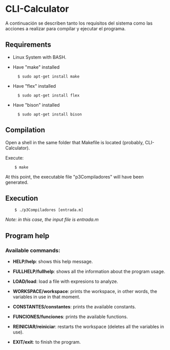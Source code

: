 # CLI-Calculator

A continuación se describen tanto los requisitos del sistema como las acciones 
a realizar para compilar y ejecutar el programa.

## Requirements

- Linux System with BASH.
- Have "make" installed

		$ sudo apt-get install make

- Have "flex" installed
    
		$ sudo apt-get install flex

- Have "bison" installed
		
		$ sudo apt-get install bison

## Compilation

Open a shell in the same folder that Makefile is located (probably, CLI-Calculator).

Execute:

		$ make

At this point, the executable file "p3Compiladores" will have been generated.

## Execution
        
        $ ./p3Compiladores [entrada.m]      

*Note: in this case, the input file is entrada.m*

## Program help

### Available commands:

- **HELP/help**:
	shows this help message.

- **FULLHELP/fullhelp**:
	shows all the information about the program usage.
- **LOAD/load**: 
	load a file with expresions to analyze.
- **WORKSPACE/workspace**: 
	prints the workspace, in other words, the variables in use in that moment.
- **CONSTANTES/constantes**: 
	prints the available constants.
- **FUNCIONES/funciones**: 
	prints the available functions. 
- **REINICIAR/reiniciar**: 
	restarts the workspace (deletes all the variables in use).
- **EXIT/exit**: 
	to finish the program.
